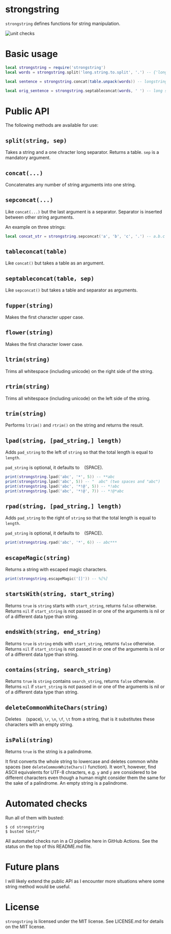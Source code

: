 # strongstring

`strongstring` defines functions for string manipulation.

![unit checks](https://github.com/pavelsaman/strongstring/actions/workflows/test.yml/badge.svg?branch=master)

# Basic usage

```lua
local strongstring = require('strongstring')
local words = strongstring.split('long.string.to.split', '.') -- {'long', 'string', 'to', 'split'}

local sentence = strongstring.concat(table.unpack(words)) -- longstringtosplit

local orig_sentence = strongstring.septableconcat(words, ' ') -- long string to split
```

# Public API

The following methods are available for use:

## `split(string, sep)`

Takes a string and a one chracter long separator. Returns a table. `sep` is a mandatory argument.

## `concat(...)`

Concatenates any number of string arguments into one string.

## `sepconcat(...)`

Like `concat(...)` but the last argument is a separator. Separator is inserted between other string arguments.

An example on three strings:

```lua
local concat_str = strongstring.sepconcat('a', 'b', 'c', '.') -- a.b.c
```

## `tableconcat(table)`

Like `concat()` but takes a table as an argument.

## `septableconcat(table, sep)`

Like `sepconcat()` but takes a table and separator as arguments.

## `fupper(string)`

Makes the first character upper case.

## `flower(string)`

Makes the first character lower case.

## `ltrim(string)`

Trims all whitespace (including unicode) on the right side of the string.

## `rtrim(string)`

Trims all whitespace (including unicode) on the left side of the string.

## `trim(string)`

Performs `ltrim()` and `rtrim()` on the string and returns the result.

## `lpad(string, [pad_string,] length)`

Adds `pad_string` to the left of `string` so that the total length is equal to `length`.

`pad_string` is optional, it defaults to ` ` (SPACE).

```lua
print(strongstring.lpad('abc', '*', 5)) -- **abc
print(strongstring.lpad('abc', 5)) -- "  abc" (two spaces and "abc")
print(strongstring.lpad('abc', '*!@', 5)) -- *!abc
print(strongstring.lpad('abc', '*!@', 7)) -- *!@*abc
```

## `rpad(string, [pad_string,] length)`

Adds `pad_string` to the right of `string` so that the total length is equal to `length`.

`pad_string` is optional, it defaults to ` ` (SPACE).

```lua
print(strongstring.rpad('abc', '*', 6)) -- abc***
```

## `escapeMagic(string)`

Returns a string with escaped magic characters.

```lua
print(strongstring.escapeMagic('[]')) -- %[%]
```

## `startsWith(string, start_string)`

Returns `true` is `string` starts with `start_string`, returns `false` otherwise. Returns `nil` if `start_string` is not passed in or one of the arguments is nil or of a different data type than string.

## `endsWith(string, end_string)`

Returns `true` is `string` ends with `start_string`, returns `false` otherwise. Returns `nil` if `start_string` is not passed in or one of the arguments is nil or of a different data type than string.

## `contains(string, search_string)`

Returns `true` is `string` contains `search_string`, returns `false` otherwise. Returns `nil` if `start_string` is not passed in or one of the arguments is nil or of a different data type than string.

## `deleteCommonWhiteChars(string)`

Deletes ` ` (space), `\r`, `\n`, `\f`, `\t` from a string, that is it substitutes these characters with an empty string.

## `isPali(string)`

Returns `true` is the string is a palindrome.

It first converts the whole string to lowercase and deletes common white spaces (see `deleteCommonWhiteChars()` function). It won't, however, find ASCII equivalents for UTF-8 chracters, e.g. `y` and `ý` are considered to be different characters even though a human might consider them the same for the sake of a palindrome. An empty string is a palindrome.

# Automated checks

Run all of them with busted:

```
$ cd strongstring
$ busted test/*
```

All automated checks run in a CI pipeline here in GitHub Actions. See the status on the top of this README.md file.

# Future plans

I will likely extend the public API as I encounter more situations where some string method would be useful.

# License

`strongstring` is licensed under the MIT license. See LICENSE.md for details on the MIT license.
